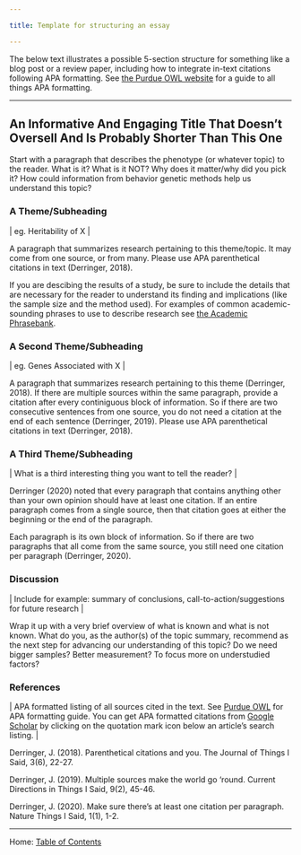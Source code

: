 ```yaml
---

title: Template for structuring an essay

---
```


The below text illustrates a possible 5-section structure for something like a blog post or a review paper, including how to integrate in-text citations following APA formatting. See [the Purdue OWL website](https://owl.purdue.edu/owl/research_and_citation/apa_style/apa_formatting_and_style_guide/general_format.html) for a guide to all things APA formatting.

---------------------------------------------

## An Informative And Engaging Title That Doesn’t Oversell And Is Probably Shorter Than This One

Start with a paragraph that describes the phenotype (or whatever topic) to the reader. What is it? What is it NOT? Why does it matter/why did you pick it? How could information from behavior genetic methods help us understand this topic?

### A Theme/Subheading

| eg. Heritability of X |

A paragraph that summarizes research pertaining to this theme/topic. It may come from one source, or from many. Please use APA parenthetical citations in text (Derringer, 2018).

If you are descibing the results of a study, be sure to include the details that are necessary for the reader to understand its finding and implications (like the sample size and the method used). For examples of common academic-sounding phrases to use to describe research see [the Academic Phrasebank](http://www.phrasebank.manchester.ac.uk/).

### A Second Theme/Subheading

| eg. Genes Associated with X |

A paragraph that summarizes research pertaining to this theme (Derringer, 2018). If there are multiple sources within the same paragraph, provide a citation after every continiguous block of information. So if there are two consecutive sentences from one source, you do not need a citation at the end of each sentence (Derringer, 2019). Please use APA parenthetical citations in text (Derringer, 2018).

### A Third Theme/Subheading

| What is a third interesting thing you want to tell the reader? |

Derringer (2020) noted that every paragraph that contains anything other than your own opinion should have at least one citation. If an entire paragraph comes from a single source, then that citation goes at either the beginning or the end of the paragraph.

Each paragraph is its own block of information. So if there are two paragraphs that all come from the same source, you still need one citation per paragraph (Derringer, 2020).

### Discussion

| Include for example: summary of conclusions, call-to-action/suggestions for future research |

Wrap it up with a very brief overview of what is known and what is not known. What do you, as the author(s) of the topic summary, recommend as the next step for advancing our understanding of this topic? Do we need bigger samples? Better measurement? To focus more on understudied factors?

### References

| APA formatted listing of all sources cited in the text. See [Purdue OWL](https://owl.purdue.edu/owl/research_and_citation/apa_style/apa_formatting_and_style_guide/reference_list_articles_in_periodicals.html) for APA formatting guide. You can get APA formatted citations from [Google Scholar](https://scholar.google.com/) by clicking on the quotation mark icon below an article’s search listing. |

Derringer, J. (2018). Parenthetical citations and you. The Journal of Things I Said, 3(6), 22-27.

Derringer, J. (2019). Multiple sources make the world go ‘round. Current Directions in Things I Said, 9(2), 45-46.

Derringer, J. (2020). Make sure there’s at least one citation per paragraph. Nature Things I Said, 1(1), 1-2.

------------------------------------------------

Home: [Table of Contents](../README.md)
